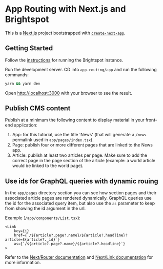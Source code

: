 # App Routing with Next.js and Brightspot

This is a [Next.js](https://nextjs.org/) project bootstrapped with [`create-next-app`](https://github.com/vercel/next.js/tree/canary/packages/create-next-app).

## Getting Started

Follow the [instructions](https://github.com/brightspot/react-examples/tree/feature/cma-next) for running the Brightspot instance.

Run the development server. CD into `app-routing/app` and run the following commands:

```bash
yarn && yarn dev
```

Open [http://localhost:3000](http://localhost:3000) with your browser to see the result.

## Publish CMS content

Publish at a minimum the following content to display material in your front-end application:

1. App: for this tutorial, use the title 'News' (that will generate a `/news` permalink used in `app/pages/index.tsx`).
2. Page: publish four or more different pages that are linked to the News app.
3. Article: publish at least two articles per page. Make sure to add the correct page in the page section of the article (example: a world article would be linked to the world page).

## Use ids for GraphQL queries with dynamic rouing

In the `app/pages` directory section you can see how section pages and their associated article pages are rendered dynamically. GraphQL queries use the id for the associated query item, but also use the `as` parameter to keep from showing the id argument in the url.

Example (`/app/components/List.tsx`):

```
<Link
    key={i}
    href={`/${article?.page?.name}/${article?.headline}?article=${article?._id}`}
    as={`/${article?.page?.name}/${article?.headline}`}
>
```

Refer to the [Next/Router documentation](https://nextjs.org/docs/api-reference/next/router) and [Next/Link documentation](https://nextjs.org/docs/api-reference/next/link) for more information.
